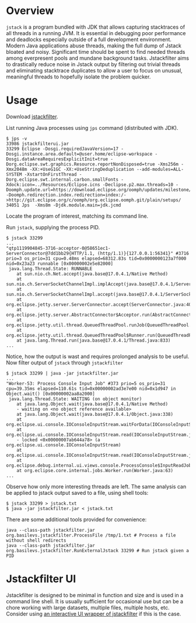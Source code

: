 # Overview
`jstack` is a program bundled with JDK that allows capturing stacktraces of all threads in a running JVM. It is essential in debugging poor performance and deadlocks especially outside of a full development environment. Modern Java applications abuse threads, making the full dump of Jstack bloated and noisy. Significant time should be spent to find needed threads among everpresent pools and mundane background tasks.
Jstackfilter aims to drastically reduce noise in Jstack output by filtering out trivial threads and eliminating stacktrace duplicates to allow a user to focus on unusual, meaningful threads to hopefully isolate the problem quicker.
# Usage
Download [jstackfilter](https://github.com/basilevs/jstackfilter/releases/latest/download/jstackfilter.jar).

List running Java processes using `jps` command (distributed with JDK).

```
$ jps -v
33986 jstackfilterui.jar
33299 Eclipse -Dosgi.requiredJavaVersion=17 -Dosgi.instance.area.default=@user.home/eclipse-workspace -Dosgi.dataAreaRequiresExplicitInit=true -Dorg.eclipse.swt.graphics.Resource.reportNonDisposed=true -Xms256m -Xmx2048m -XX:+UseG1GC -XX:+UseStringDeduplication --add-modules=ALL-SYSTEM -XstartOnFirstThread -Dorg.eclipse.swt.internal.carbon.smallFonts -Xdock:icon=../Resources/Eclipse.icns -Declipse.p2.max.threads=10 -Doomph.update.url=https://download.eclipse.org/oomph/updates/milestone/latest -Doomph.redirection.index.redirection=index:/->http://git.eclipse.org/c/oomph/org.eclipse.oomph.git/plain/setups/
34051 Jps  -Xms8m -Djdk.module.main=jdk.jcmd
```

Locate the program of interest, matching its command line.

Run `jstack`, supplying the process PID.

```
$ jstack 33299
...
"qtp1119904845-3716-acceptor-0@58651ec1-ServerConnector@7dd1bb29{HTTP/1.1, (http/1.1)}{127.0.0.1:56341}" #3716 prio=3 os_prio=31 cpu=0.48ms elapsed=68312.83s tid=0x0000000123a7f000 nid=0x23a23 runnable [0x00000002e5e82000]
 java.lang.Thread.State: RUNNABLE
	at sun.nio.ch.Net.accept(java.base@17.0.4.1/Native Method)
	at sun.nio.ch.ServerSocketChannelImpl.implAccept(java.base@17.0.4.1/ServerSocketChannelImpl.java:425)
	at sun.nio.ch.ServerSocketChannelImpl.accept(java.base@17.0.4.1/ServerSocketChannelImpl.java:391)
	at org.eclipse.jetty.server.ServerConnector.accept(ServerConnector.java:409)
	at org.eclipse.jetty.server.AbstractConnector$Acceptor.run(AbstractConnector.java:734)
	at org.eclipse.jetty.util.thread.QueuedThreadPool.runJob(QueuedThreadPool.java:894)
	at org.eclipse.jetty.util.thread.QueuedThreadPool$Runner.run(QueuedThreadPool.java:1038)
	at java.lang.Thread.run(java.base@17.0.4.1/Thread.java:833)
...
```

Notice, how the output is wast and requires prolonged analysis to be useful.
Now filter output of `jstack` through `jstackfilter`

```
$ jstack 33299 | java -jar jstackfilter.jar 
...
"Worker-53: Process Console Input Job" #373 prio=5 os_prio=31 cpu=39.35ms elapsed=110.61s tid=0x00000002ad3e7e00 nid=0x1d947 in Object.wait() [0x00000002aa8a2000]
 java.lang.Thread.State: WAITING (on object monitor)
	at java.lang.Object.wait(java.base@17.0.4.1/Native Method)
	- waiting on <no object reference available>
	at java.lang.Object.wait(java.base@17.0.4.1/Object.java:338)
	at org.eclipse.ui.console.IOConsoleInputStream.waitForData(IOConsoleInputStream.java:141)
	at org.eclipse.ui.console.IOConsoleInputStream.read(IOConsoleInputStream.java:92)
	- locked <0x00000007ab644a78> (a org.eclipse.ui.console.IOConsoleInputStream)
	at org.eclipse.ui.console.IOConsoleInputStream.read(IOConsoleInputStream.java:114)
	at org.eclipse.debug.internal.ui.views.console.ProcessConsole$InputReadJob.run(ProcessConsole.java:908)
	at org.eclipse.core.internal.jobs.Worker.run(Worker.java:63)
...
```

Observe how only more interesting threads are left.
The same analysis can be applied to jstack output saved to a file, using shell tools:

```
$ jstack 33299 > jstack.txt
$ java -jar jstackfilter.jar < jstack.txt
```

There are some additional tools provided for convenience:

```
java --class-path jstackfilter.jar org.basilevs.jstackfilter.ProcessFile /tmp/1.txt # Process a file without shell redirects
java --class-path jstackfilter.jar org.basilevs.jstackfilter.RunExternalJstack 33299 # Run jstack given a PID
```

# Jstackfilter UI
Jstackfilter is designed to be minimal in function and size and is used in a command line shell. It is usually sufficient for occasional use but can be a chore working with large datasets, multiple files, multiple hosts, etc. Consider using [an interactive UI wrapper of jstackfilter](https://github.com/basilevs/jstackfilter/tree/master/ui) if this is the case.
  